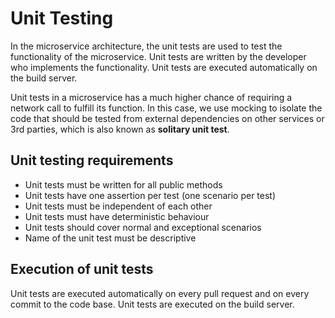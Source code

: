 # Unit Testing

In the microservice architecture, the unit tests are used to test the functionality of the microservice. Unit tests are written by the developer who implements the functionality. Unit tests are executed automatically on the build server.

Unit tests in a microservice has a much higher chance of requiring a network call to fulfill its function. In this case, we use mocking to isolate the code that should be tested from external dependencies on other services or 3rd parties, which is also known as **solitary unit test**.

## Unit testing requirements

- Unit tests must be written for all public methods
- Unit tests have one assertion per test (one scenario per test)
- Unit tests must be independent of each other
- Unit tests must have deterministic behaviour
- Unit tests should cover normal and exceptional scenarios
- Name of the unit test must be descriptive

## Execution of unit tests

Unit tests are executed automatically on every pull request and on every commit to the code base.
Unit tests are executed on the build server.
    